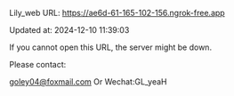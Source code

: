 Lily_web URL: https://ae6d-61-165-102-156.ngrok-free.app

Updated at: 2024-12-10 11:39:03

If you cannot open this URL, the server might be down.

Please contact: 

goley04@foxmail.com Or Wechat:GL_yeaH